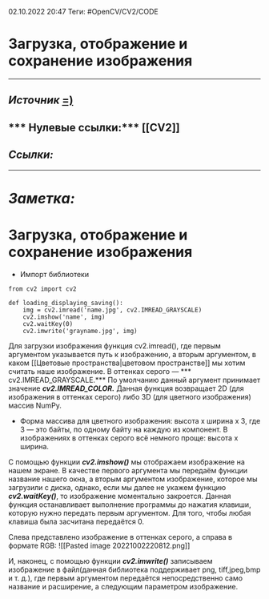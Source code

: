 02.10.2022    20:47
Теги:  #OpenCV/CV2/CODE
# Загрузка, отображение и сохранение изображения
---
***Источник***
[=)](https://habr.com/ru/post/519454/)
---
*** Нулевые ссылки:***
[[CV2]]
---
***Ссылки:***
-
---
# ***Заметка:***

# Загрузка, отображение и сохранение изображения
- Импорт библиотеки
```
from cv2 import cv2
```

```
def loading_displaying_saving():
    img = cv2.imread('name.jpg', cv2.IMREAD_GRAYSCALE)
    cv2.imshow('name', img)
    cv2.waitKey(0)
    cv2.imwrite('grayname.jpg', img)
```
Для загрузки изображения функция cv2.imread(), где первым аргументом указывается путь к изображению, а вторым аргументом, в каком [[Цветовые пространства|цветовом пространстве]] мы хотим считать наше изображение. 
В оттенках серого — *** cv2.IMREAD_GRAYSCALE.*** По умолчанию данный аргумент принимает значение ***cv2.IMREAD_COLOR.*** Данная функция возвращает 2D (для изображения в оттенках серого) либо 3D (для цветного изображения) массив NumPy. 

- Форма массива для цветного изображения: высота x ширина x 3, где 3 — это байты, по одному байту на каждую из компонент. В изображениях в оттенках серого всё немного проще: высота x ширина.

С помощью функции ***cv2.imshow()*** мы отображаем изображение на нашем экране. В качестве первого аргумента мы передаём функции название нашего окна, а вторым аргументом изображение, которое мы загрузили с диска, однако, если мы далее не укажем функцию ***cv2.waitKey()***, то изображение моментально закроется. Данная функция останавливает выполнение программы до нажатия клавиши, которую нужно передать первым аргументом. Для того, чтобы любая клавиша была засчитана передаётся 0.

Слева представлено изображение в оттенках серого, а справа в формате RGB:
![[Pasted image 20221002220812.png]]

И, наконец, с помощью функции ***cv2.imwrite()*** записываем изображение в файл(данная библиотека поддерживает png, tiff,jpeg,bmp и т. д.), где первым аргументом передаётся непосредственно само название и расширение, а следующим параметром изображение.
